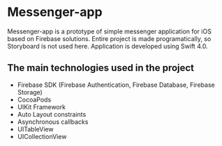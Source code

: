 # Messenger-app
Messenger-app is a prototype of simple messenger application for iOS based on Firebase solutions. Entire project is made programatically, so Storyboard is not used here. Application is developed using Swift 4.0. 
## The main technologies used in the project
* Firebase SDK (Firebase Authentication, Firebase Database, Firebase Storage)
* CocoaPods
* UIKit Framework
* Auto Layout constraints
* Asynchronous callbacks
* UITableView 
* UICollectionView 

